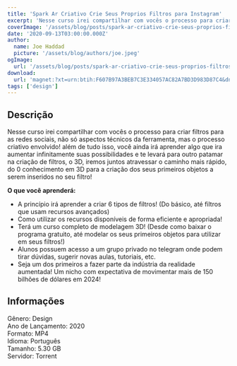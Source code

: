 ```yaml
---
title: 'Spark Ar Criativo Crie Seus Proprios Filtros para Instagram'
excerpt: 'Nesse curso irei compartilhar com vocês o processo para criar filtros para as redes sociais, não só aspectos técnicos da ferramenta, mas o processo criativo envolvido! além de tudo isso, você ainda irá aprender algo que ira aumentar infinitamente suas possibilidades e te levará para outro'
coverImage: '/assets/blog/posts/spark-ar-criativo-crie-seus-proprios-filtros-para-instagram.jpg'
date: '2020-09-13T03:00:00.000Z'
author:
  name: Joe Haddad
  picture: '/assets/blog/authors/joe.jpeg'
ogImage:
  url: '/assets/blog/posts/spark-ar-criativo-crie-seus-proprios-filtros-para-instagram.jpg'
download:
  url: 'magnet:?xt=urn:btih:F607B97A3BEB7C3E334057AC82A7BD3D983D87C4&dn=Spark%20Ar%20Criativo%20Crie%20Seus%20Proprios%20Filtros%20para%20Instagram%20-%20Fabio%20Queiroz%20Dias%20-%20Udemy&tr=udp%3a%2f%2ftracker.openbittorrent.com%3a1337%2fannounce&tr=udp%3a%2f%2ftracker.opentrackr.org%3a1337%2fannounce'
tags: ['design']
---
```

<h2>Descrição</h2>
<p></p><p>Nesse curso irei compartilhar com vocês o processo para criar filtros para as redes sociais, não só aspectos técnicos da ferramenta, mas o processo criativo envolvido! além de tudo isso, você ainda irá aprender algo que ira aumentar infinitamente suas possibilidades e te levará para outro patamar na criação de filtros, o 3D, iremos juntos atravessar o caminho mais rápido, do 0 conhecimento em 3D para a criação dos seus primeiros objetos a serem inseridos no seu filtro!</p><p class="has-medium-font-size"><strong>O que você aprenderá:</strong></p><ul><li>A princípio irá aprender a criar 6 tipos de filtros! (Do básico, até filtros que usam recursos avançados)</li><li>Como utilizar os recursos disponíveis de forma eficiente e apropriada!</li><li>Terá um curso completo de modelagem 3D! (Desde como baixar o programa gratuito, até modelar os seus primeiros objetos para utilizar em seus filtros!)</li><li>Alunos possuem acesso a um grupo privado no telegram onde podem tirar dúvidas, sugerir novas aulas, tutoriais, etc.</li><li>Seja um dos primeiros a fazer parte da indústria da realidade aumentada! Um nicho com expectativa de movimentar mais de 150 bilhões de dólares em 2024!</li></ul><h2>Informações</h2><p>Gênero: Design<br/>Ano de Lançamento: 2020<br/>Formato: MP4<br/>Idioma: Português<br/>Tamanho: 5.30 GB<br/>Servidor: Torrent</p>